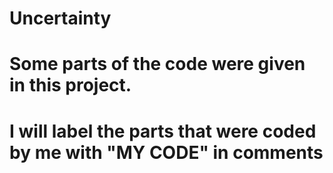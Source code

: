 # Uncertainty
# Some parts of the code were given in this project.
# I will label the parts that were coded by me with "MY CODE" in comments
